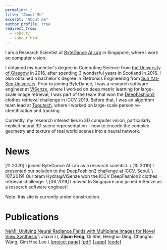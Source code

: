```yaml
---
permalink: /
title: "About Me"
excerpt: "About me"
author_profile: true
redirect_from: 
  - /about/
  - /about.html
---
```


I am a Research Scientist at [ByteDance AI Lab](https://ailab.bytedance.com/) in Singapore, where I work on computer vision.

I obtained my bachelor's degree in Computing Science from [the University of Glasgow](gla.ac.uk) in 2016, after spending 3 wonderful years in Scotland in 2016. I also obtained a bachelor's degree in Eletronics Engineering from [Sun Yat-Sen University](www.sysu.edu.cn). Prior to joining ByteDance, I was a research software engineer at [ViSenze](https://www.visenze.com/), where I worked on deep metric learning for large-scale image retrieval, I was part of the team that won the [DeepFashion2](https://sites.google.com/view/cvcreative/deepfashion2) clothes retrieval challenge in ICCV 2019. Before that, I was an algorithm team lead at [Tuputech](https://www.tuputech.com/home), where I worked on large-scale person re-identification and tracking.

Currently, my research interest lies in 3D computer vision, particularly implicit neural 3D scene representation - how to encode the complex geometry and texture of real world scenes into a neural network. 

# News

[11.2020] I joined ByteDance AI Lab as a research scientist. \\
[10.2019] I presented our solution to the DeepFashion2 challenge at ICCV, Seoul. \\
[07.2019] Our team Hydra@ViSenze won the ICCV DeepFashion2 clothes retrieval challenge. \\
[06.2019] I moved to Singapore and joined ViSenze as a research software engineer!

Note: this site is currently under construction.

# Publications

[NeMI: Unifying Neural Radiance Fields with Multiplane Images for Novel View Synthesis](coming_soon) \\
Jiaxin Li<sup>*</sup>, **Zijian Feng**<sup>*</sup>, Qi She, Henghui Ding, Changhu Wang, Gim Hee Lee \\
\[[project page](https://vincentfung13.github.io/projects/nemi)\] \[[pdf](coming_soon)\] \[[supp](coming_soon)\] \[[code](coming_soon)\]
